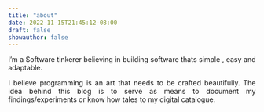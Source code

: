 ```yaml
---
title: "about"
date: 2022-11-15T21:45:12-08:00
draft: false
showauthor: false
---
```


<p align="justify">I’m a Software tinkerer believing in building software thats simple , easy and adaptable.</p>

<p align="justify">
I believe programming is an art that needs to be crafted beautifully. The idea behind this blog is to serve as means to document my findings/experiments or know how tales to my digital catalogue.</p>